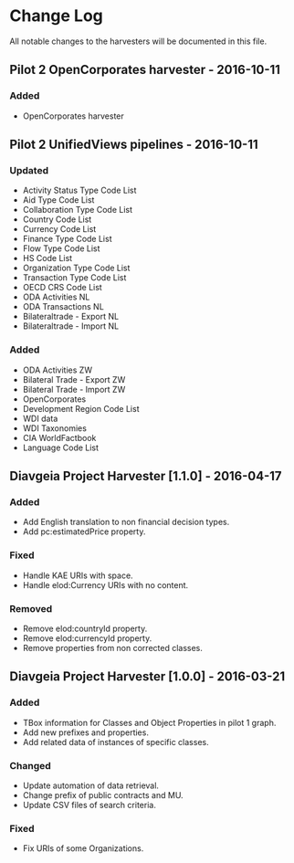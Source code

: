 # Change Log
All notable changes to the harvesters will be documented in this file.

## Pilot 2 OpenCorporates harvester - 2016-10-11
### Added
- OpenCorporates harvester

## Pilot 2 UnifiedViews pipelines - 2016-10-11
### Updated
- Activity Status Type Code List
- Aid Type Code List
- Collaboration Type Code List
- Country Code List
- Currency Code List
- Finance Type Code List
- Flow Type Code List
- HS Code List
- Organization Type Code List
- Transaction Type Code List
- OECD CRS Code List
- ODA Activities NL
- ODA Transactions NL
- Bilateraltrade - Export NL
- Bilateraltrade - Import NL

### Added
- ODA Activities ZW
- Bilateral Trade - Export ZW
- Bilateral Trade - Import ZW
- OpenCorporates
- Development Region Code List
- WDI data
- WDI Taxonomies
- CIA WorldFactbook
- Language Code List


## Diavgeia Project Harvester [1.1.0] - 2016-04-17
### Added
- Add English translation to non financial decision types.
- Add pc:estimatedPrice property.

### Fixed
- Handle KAE URIs with space.
- Handle elod:Currency URIs with no content.

### Removed
- Remove elod:countryId property.
- Remove elod:currencyId property.
- Remove properties from non corrected classes.

## Diavgeia Project Harvester [1.0.0] - 2016-03-21
### Added
- TBox information for Classes and Object Properties in pilot 1 graph.
- Add new prefixes and properties.
- Add related data of instances of specific classes.

### Changed
- Update automation of data retrieval.
- Change prefix of public contracts and MU.
- Update CSV files of search criteria.

### Fixed
- Fix URIs of some Organizations.
